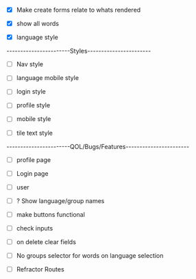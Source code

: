 - [x] Make create forms relate to whats rendered
- [x] show all words
- [x] language style


-----------------------Styles-----------------------

- [ ] Nav style
- [ ] language mobile style
- [ ] login style
- [ ] profile style
- [ ] mobile style
- [ ] tile text style


-----------------------QOL/Bugs/Features-----------------------
- [ ] profile page
- [ ] Login page

- [ ] user

- [ ] ? Show language/group names
- [ ] make buttons functional
- [ ] check inputs
- [ ] on delete clear fields
- [ ] No groups selector for words on language selection

- [ ] Refractor Routes